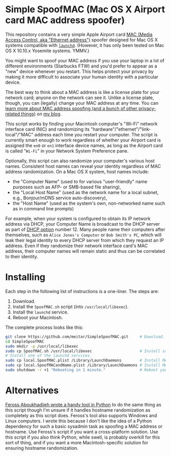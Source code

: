 # Simple SpoofMAC (Mac OS X Airport card MAC address spoofer)

This repository contains a very simple Apple Airport card [MAC (Media Access Control, aka "Ethernet address")](https://en.wikipedia.org/wiki/MAC_address) spoofer designed for Mac OS X systems compatible with [`launchd`](http://launchd.info/). (However, it has only been tested on Mac OS X 10.10.x Yosemite systems. YMMV.)

You might want to spoof your MAC address if you use your laptop in a lot of different environments (Starbucks FTW) and you'd prefer to appear as a "new" device whenever you restart. This helps protect your privacy by making it more difficult to associate your human identity with a particular device.

The best way to think about a MAC address is like a license plate for your network card; anyone on the network can see it. Unlike a license plate, though, you can (legally) change your MAC address at any time. You can [learn more about MAC address spoofing (and a bunch of other privacy-related things)](https://maymay.net/blog/2013/02/20/howto-use-tor-for-all-network-traffic-by-default-on-mac-os-x/#spoof-your-mac-address) on [my blog](https://maymay.net/blog/tag/privacy).

This script works by finding your Macintosh computer's "Wi-Fi" network interface card (NIC) and randomizing its "hardware"/"ethernet"/"link-local"/"MAC" address each time you restart your computer. The script is currently smart enough to work regardless of whether your Airport card is assigned the `en0` or `en1` interface device names, as long as the Airport card is called "`Wi-Fi`" in your Network System Preference pane.

Optionally, this script can also randomize your computer's various host names. Consistent host names can reveal your identity regardless of MAC address randomization. On a Mac OS X system, host names include:

* the "Computer Name" (used to for various "user-friendly" name purposes such as AFP- or SMB-based file sharing),
* the "Local Host Name" (used as the network name for a local subnet, e.g., Bonjour/mDNS service auto-discovery),
* the "Host Name" (used as the system's own, non-networked name such as in command line prompts)

For example, when your system is configured to obtain its IP network address via DHCP, your Computer Name is broadcast to the DHCP server as part of [DHCP option](https://en.wikipedia.org/wiki/Dynamic_Host_Configuration_Protocol#DHCP_options) number 12. Many people name their computers after themselves, such as `Alice Jones's Computer` or `Bob Smith's PC`, which will leak their legal identity to every DHCP server from which they request an IP address. Even if they randomize their network interface card's MAC address, their computer names will remain static and thus can be correlated to their identity.

# Installing

Each step in the following list of instructions is a one-liner. The steps are:

1. Download.
1. Install the `SpoofMAC.sh` script (into `/usr/local/libexec`).
1. Install the `launchd` service.
1. Reboot your Macintosh.

The complete process looks like this:

```sh
git clone https://github.com/meitar/SimpleSpoofMAC.git     # Download.
cd SimpleSpoofMAC
sudo mkdir -p /usr/local/libexec
sudo cp SpoofMAC.sh /usr/local/libexec                     # Install script.
# Install one of the launchd services.
sudo cp local.SpoofMAC.plist /Library/LaunchDaemons        # Install MAC randomization service.
sudo cp local.SpoofMACandName.plist /Library/LaunchDaemons # Install MAC and hostname randomization service.
sudo shutdown -r +1 "Rebooting in 1 minute."               # Reboot your Macintosh.
```

# Alternatives

[Feross Aboukhadijeh wrote a handy tool in Python](https://github.com/feross/SpoofMAC) to do the same thing as this script though I'm unsure if it handles hostname randomization as completely as this script does. Feross's tool also supports Windows and Linux computers. I wrote this because I don't like the idea of a Python dependency for such a basic sysadmin task as spoofing a MAC address or hostname. Use Feross's script if you want a cross-platform solution. Use this script if you also think Python, while swell, is probably overkill for this sort of thing, and if you want a more Macintosh-specific solution for ensuring hostname randomization.
